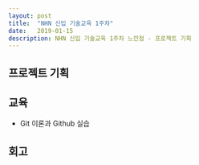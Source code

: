 ```yaml
---
layout: post
title:  "NHN 신입 기술교육 1주차"
date:   2019-01-15
description: NHN 신입 기술교육 1주차 느낀점 - 프로젝트 기획
---
```


## 프로젝트 기획

## 교육
* Git 이론과 Github 실습

## 회고
